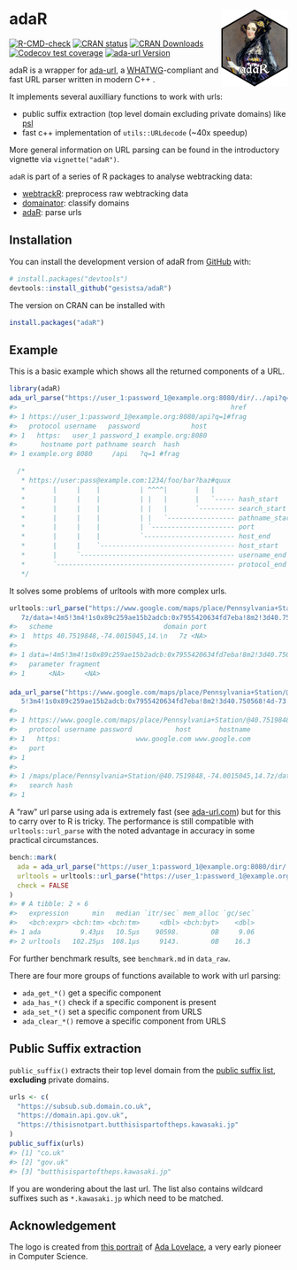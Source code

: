 
<!-- README.md is generated from README.Rmd. Please edit that file -->

# adaR <img src="man/figures/logo.png" align="right" height="139" alt="" />

<!-- badges: start -->

[![R-CMD-check](https://github.com/gesistsa/adaR/actions/workflows/R-CMD-check.yaml/badge.svg)](https://github.com/gesistsa/adaR/actions/workflows/R-CMD-check.yaml)
[![CRAN
status](https://www.r-pkg.org/badges/version/adaR)](https://CRAN.R-project.org/package=adaR)
[![CRAN
Downloads](https://cranlogs.r-pkg.org/badges/adaR)](https://CRAN.R-project.org/package=adaR)
[![Codecov test
coverage](https://codecov.io/gh/gesistsa/adaR/branch/main/graph/badge.svg)](https://app.codecov.io/gh/gesistsa/adaR?branch=main)
[![ada-url
Version](https://img.shields.io/badge/ada_url-3.2.2-blue)](https://github.com/ada-url/ada)
<!-- badges: end -->

adaR is a wrapper for [ada-url](https://github.com/ada-url/ada), a
[WHATWG](https://url.spec.whatwg.org/#url-parsing)-compliant and fast
URL parser written in modern C++ .

It implements several auxilliary functions to work with urls:

- public suffix extraction (top level domain excluding private domains)
  like [psl](https://github.com/hrbrmstr/psl)
- fast c++ implementation of `utils::URLdecode` (~40x speedup)

More general information on URL parsing can be found in the introductory
vignette via `vignette("adaR")`.

`adaR` is part of a series of R packages to analyse webtracking data:

- [webtrackR](https://github.com/gesistsa/webtrackR): preprocess raw
  webtracking data
- [domainator](https://github.com/schochastics/domainator): classify
  domains
- [adaR](https://github.com/gesistsa/adaR): parse urls

## Installation

You can install the development version of adaR from
[GitHub](https://github.com/) with:

``` r
# install.packages("devtools")
devtools::install_github("gesistsa/adaR")
```

The version on CRAN can be installed with

``` r
install.packages("adaR")
```

## Example

This is a basic example which shows all the returned components of a
URL.

``` r
library(adaR)
ada_url_parse("https://user_1:password_1@example.org:8080/dir/../api?q=1#frag")
#>                                                      href
#> 1 https://user_1:password_1@example.org:8080/api?q=1#frag
#>   protocol username   password             host
#> 1   https:   user_1 password_1 example.org:8080
#>      hostname port pathname search  hash
#> 1 example.org 8080     /api   ?q=1 #frag
```

``` cpp
  /*
   * https://user:pass@example.com:1234/foo/bar?baz#quux
   *       |     |    |          | ^^^^|       |   |
   *       |     |    |          | |   |       |   `----- hash_start
   *       |     |    |          | |   |       `--------- search_start
   *       |     |    |          | |   `----------------- pathname_start
   *       |     |    |          | `--------------------- port
   *       |     |    |          `----------------------- host_end
   *       |     |    `---------------------------------- host_start
   *       |     `--------------------------------------- username_end
   *       `--------------------------------------------- protocol_end
   */
```

It solves some problems of urltools with more complex urls.

``` r
urltools::url_parse("https://www.google.com/maps/place/Pennsylvania+Station/@40.7519848,-74.0015045,14.
   7z/data=!4m5!3m4!1s0x89c259ae15b2adcb:0x7955420634fd7eba!8m2!3d40.750568!4d-73.993519")
#>   scheme                            domain port
#> 1  https 40.7519848,-74.0015045,14.\n   7z <NA>
#>                                                                                 path
#> 1 data=!4m5!3m4!1s0x89c259ae15b2adcb:0x7955420634fd7eba!8m2!3d40.750568!4d-73.993519
#>   parameter fragment
#> 1      <NA>     <NA>

ada_url_parse("https://www.google.com/maps/place/Pennsylvania+Station/@40.7519848,-74.0015045,14.7z/data=!4m
   5!3m4!1s0x89c259ae15b2adcb:0x7955420634fd7eba!8m2!3d40.750568!4d-73.993519")
#>                                                                                                                                                                         href
#> 1 https://www.google.com/maps/place/Pennsylvania+Station/@40.7519848,-74.0015045,14.7z/data=!4m   5!3m4!1s0x89c259ae15b2adcb:0x7955420634fd7eba!8m2!3d40.750568!4d-73.993519
#>   protocol username password           host       hostname
#> 1   https:                   www.google.com www.google.com
#>   port
#> 1     
#>                                                                                                                                               pathname
#> 1 /maps/place/Pennsylvania+Station/@40.7519848,-74.0015045,14.7z/data=!4m   5!3m4!1s0x89c259ae15b2adcb:0x7955420634fd7eba!8m2!3d40.750568!4d-73.993519
#>   search hash
#> 1
```

A “raw” url parse using ada is extremely fast (see
[ada-url.com](https://www.ada-url.com/)) but for this to carry over to R
is tricky. The performance is still compatible with
`urltools::url_parse` with the noted advantage in accuracy in some
practical circumstances.

``` r
bench::mark(
  ada = ada_url_parse("https://user_1:password_1@example.org:8080/dir/../api?q=1#frag", decode = FALSE),
  urltools = urltools::url_parse("https://user_1:password_1@example.org:8080/dir/../api?q=1#frag"),
  check = FALSE
)
#> # A tibble: 2 × 6
#>   expression      min   median `itr/sec` mem_alloc `gc/sec`
#>   <bch:expr> <bch:tm> <bch:tm>     <dbl> <bch:byt>    <dbl>
#> 1 ada          9.43µs   10.5µs    90598.        0B     9.06
#> 2 urltools   102.25µs  108.1µs     9143.        0B    16.3
```

For further benchmark results, see `benchmark.md` in `data_raw`.

There are four more groups of functions available to work with url
parsing:

- `ada_get_*()` get a specific component
- `ada_has_*()` check if a specific component is present
- `ada_set_*()` set a specific component from URLS
- `ada_clear_*()` remove a specific component from URLS

## Public Suffix extraction

`public_suffix()` extracts their top level domain from the [public
suffix list](https://publicsuffix.org/), **excluding** private domains.

``` r
urls <- c(
  "https://subsub.sub.domain.co.uk",
  "https://domain.api.gov.uk",
  "https://thisisnotpart.butthisispartoftheps.kawasaki.jp"
)
public_suffix(urls)
#> [1] "co.uk"                           
#> [2] "gov.uk"                          
#> [3] "butthisispartoftheps.kawasaki.jp"
```

If you are wondering about the last url. The list also contains wildcard
suffixes such as `*.kawasaki.jp` which need to be matched.

## Acknowledgement

The logo is created from [this
portrait](https://commons.wikimedia.org/wiki/File:Ada_Lovelace_portrait.jpg)
of [Ada Lovelace](https://de.wikipedia.org/wiki/Ada_Lovelace), a very
early pioneer in Computer Science.
